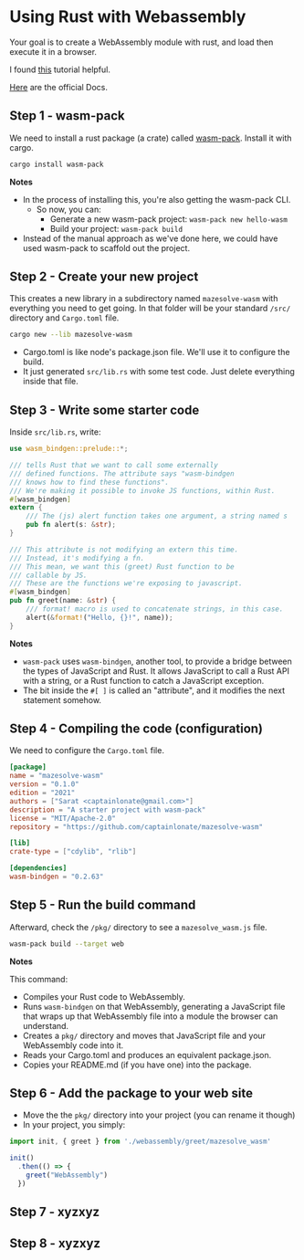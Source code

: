 # Using Rust with Webassembly

Your goal is to create a WebAssembly module with rust, and load then execute it in a browser.

I found [this](https://developer.mozilla.org/en-US/docs/WebAssembly/Rust_to_wasm) tutorial helpful.

[Here](https://rustwasm.github.io/docs/wasm-pack/quickstart.html) are the official Docs.

## Step 1 - wasm-pack

We need to install a rust package (a crate) called [wasm-pack](https://github.com/rustwasm/wasm-pack). Install it with cargo.

```bash
cargo install wasm-pack
```

__Notes__

- In the process of installing this, you're also getting the wasm-pack CLI.
  - So now, you can:
    - Generate a new wasm-pack project: `wasm-pack new hello-wasm`
    - Build your project: `wasm-pack build`
- Instead of the manual approach as we've done here, we could have used wasm-pack to scaffold out the project.

## Step 2 - Create your new project

This creates a new library in a subdirectory named `mazesolve-wasm` with everything you need to get going. In that folder will be your standard `/src/` directory and `Cargo.toml` file.

```bash
cargo new --lib mazesolve-wasm
```

- Cargo.toml is like node's package.json file. We'll use it to configure the build.
- It just generated `src/lib.rs` with some test code. Just delete everything inside that file.

## Step 3 - Write some starter code

Inside `src/lib.rs`, write:

```rust
use wasm_bindgen::prelude::*;

/// tells Rust that we want to call some externally
/// defined functions. The attribute says "wasm-bindgen
/// knows how to find these functions".
/// We're making it possible to invoke JS functions, within Rust.
#[wasm_bindgen]
extern {
    /// The (js) alert function takes one argument, a string named s
    pub fn alert(s: &str);
}

/// This attribute is not modifying an extern this time.
/// Instead, it's modifying a fn.
/// This mean, we want this (greet) Rust function to be
/// callable by JS.
/// These are the functions we're exposing to javascript.
#[wasm_bindgen]
pub fn greet(name: &str) {
    /// format! macro is used to concatenate strings, in this case.
    alert(&format!("Hello, {}!", name));
}
```

__Notes__

- `wasm-pack` uses `wasm-bindgen`, another tool, to provide a bridge between the types of JavaScript and Rust. It allows JavaScript to call a Rust API with a string, or a Rust function to catch a JavaScript exception.
- The bit inside the `#[ ]` is called an "attribute", and it modifies the next statement somehow.

## Step 4 - Compiling the code (configuration)

We need to configure the `Cargo.toml` file.

```toml
[package]
name = "mazesolve-wasm"
version = "0.1.0"
edition = "2021"
authors = ["Sarat <captainlonate@gmail.com>"]
description = "A starter project with wasm-pack"
license = "MIT/Apache-2.0"
repository = "https://github.com/captainlonate/mazesolve-wasm"

[lib]
crate-type = ["cdylib", "rlib"]

[dependencies]
wasm-bindgen = "0.2.63"
```

## Step 5 - Run the build command

Afterward, check the `/pkg/` directory to see a `mazesolve_wasm.js` file.

```bash
wasm-pack build --target web
```

__Notes__

This command:
- Compiles your Rust code to WebAssembly.
- Runs `wasm-bindgen` on that WebAssembly, generating a JavaScript file that wraps up that WebAssembly file into a module the browser can understand.
- Creates a `pkg/` directory and moves that JavaScript file and your WebAssembly code into it.
- Reads your Cargo.toml and produces an equivalent package.json.
- Copies your README.md (if you have one) into the package.

## Step 6 - Add the package to your web site

- Move the the `pkg/` directory into your project (you can rename it though)
- In your project, you simply:

```js
import init, { greet } from './webassembly/greet/mazesolve_wasm'

init()
  .then(() => {
    greet("WebAssembly")
  })
```

## Step 7 - xyzxyz

## Step 8 - xyzxyz